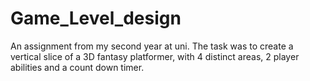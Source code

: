 # Game_Level_design
An assignment from my second year at uni. The task was to create a vertical slice of a 3D fantasy platformer, with 4 distinct areas, 2 player abilities and a count down timer.

